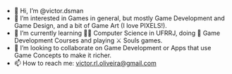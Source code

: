 - 👋 Hi, I’m @victor.dsman
- 👀 I’m interested in Games in general, but mostly Game Development and Game Design, and a bit of Game Art (I love PIXELS!).
- 🌱 I’m currently learning 👨‍💻 Computer Science in UFRRJ, doing 🔮 Game Development Courses and playing ⚔️ Souls games.
- 💞️ I’m looking to collaborate on Game Development or Apps that use Game Concepts to make it richer.
- 📫 How to reach me: victor.rl.oliveira@gmail.com   

<!---
victorrlo/victorrlo is a ✨ special ✨ repository because its `README.md` (this file) appears on your GitHub profile.
You can click the Preview link to take a look at your changes.
--->
